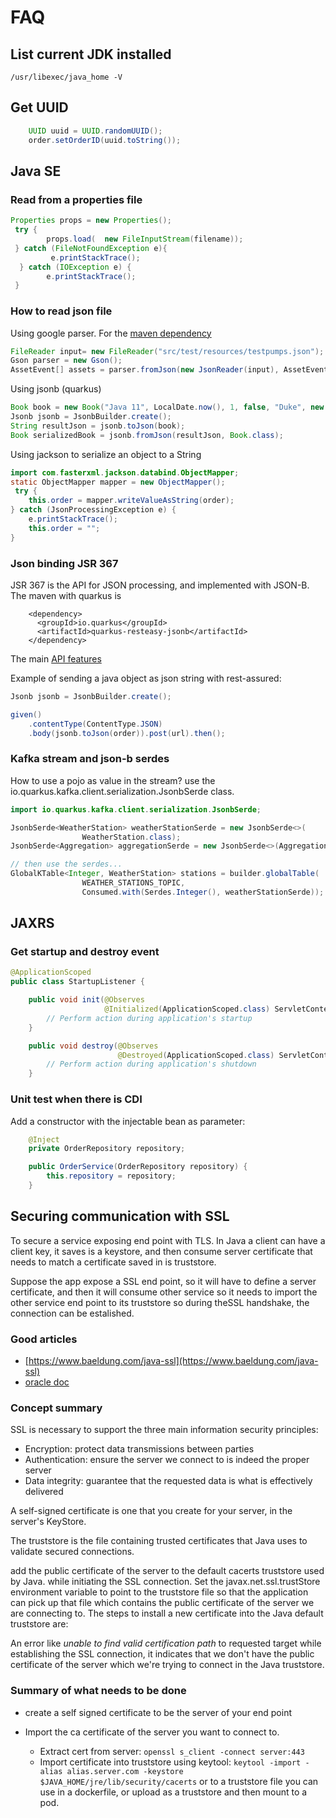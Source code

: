 # FAQ

## List current JDK installed

```
/usr/libexec/java_home -V
```


## Get UUID

```java
    UUID uuid = UUID.randomUUID();
    order.setOrderID(uuid.toString());
```

## Java SE

### Read from a properties file

```java
Properties props = new Properties();
 try {
        props.load(  new FileInputStream(filename));
 } catch (FileNotFoundException e){
         e.printStackTrace();
  } catch (IOException e) {
        e.printStackTrace();
 }
```

### How to read json file

Using google parser. For the [maven dependency](https://mvnrepository.com/artifact/com.google.code.gson/gson)


```java
FileReader input= new FileReader("src/test/resources/testpumps.json");
Gson parser = new Gson();
AssetEvent[] assets = parser.fromJson(new JsonReader(input), AssetEvent[].class);
```

Using jsonb (quarkus)

```java
Book book = new Book("Java 11", LocalDate.now(), 1, false, "Duke", new BigDecimal(44.444));
Jsonb jsonb = JsonbBuilder.create();
String resultJson = jsonb.toJson(book);
Book serializedBook = jsonb.fromJson(resultJson, Book.class);
```

Using jackson to serialize an object to a String

```java
import com.fasterxml.jackson.databind.ObjectMapper;
static ObjectMapper mapper = new ObjectMapper();
 try {
    this.order = mapper.writeValueAsString(order);
} catch (JsonProcessingException e) {
    e.printStackTrace();
    this.order = "";
}
```


### Json binding JSR 367

JSR 367 is the API for JSON processing, and implemented with JSON-B. The maven with quarkus is

```
    <dependency>
      <groupId>io.quarkus</groupId>
      <artifactId>quarkus-resteasy-jsonb</artifactId>
    </dependency>
```

The main [API features](https://www.baeldung.com/java-json-binding-api#api-features)

Example of sending a java object as json string with rest-assured:

```java
Jsonb jsonb = JsonbBuilder.create();

given()
    .contentType(ContentType.JSON)
    .body(jsonb.toJson(order)).post(url).then();
```

### Kafka stream and json-b serdes

How to use a pojo as value in the stream? use the io.quarkus.kafka.client.serialization.JsonbSerde class.

```java
import io.quarkus.kafka.client.serialization.JsonbSerde;

JsonbSerde<WeatherStation> weatherStationSerde = new JsonbSerde<>(
                WeatherStation.class);
JsonbSerde<Aggregation> aggregationSerde = new JsonbSerde<>(Aggregation.class);

// then use the serdes...
GlobalKTable<Integer, WeatherStation> stations = builder.globalTable( 
                WEATHER_STATIONS_TOPIC,
                Consumed.with(Serdes.Integer(), weatherStationSerde));

```

## JAXRS

### Get startup and destroy event

```java
@ApplicationScoped
public class StartupListener {

    public void init(@Observes
                     @Initialized(ApplicationScoped.class) ServletContext context) {
        // Perform action during application's startup
    }

    public void destroy(@Observes
                        @Destroyed(ApplicationScoped.class) ServletContext context) {
        // Perform action during application's shutdown
    }
```

### Unit test when there is CDI

Add a constructor with the injectable bean as parameter:

```java
	@Inject
	private OrderRepository repository;

	public OrderService(OrderRepository repository) {
		this.repository = repository;
	}
```

## Securing communication with SSL

To secure a service exposing end point with TLS. In Java a client can have a client key, it saves is a keystore, and then consume server certificate that needs to match a certificate saved in is truststore. 

Suppose the app expose a SSL end point, so it will have to define a server certificate, and then it will consume other service so it needs to import the other service end point to its truststore so during theSSL handshake, the connection can be estalished. 

### Good articles

* [https://www.baeldung.com/java-ssl](https://www.baeldung.com/java-ssl)
* [oracle doc](https://docs.oracle.com/cd/E54932_01/doc.705/e54936/cssg_create_ssl_cert.htm#CSVSG180)

### Concept summary

SSL is necessary to support the three main information security principles:

* Encryption: protect data transmissions between parties
* Authentication: ensure the server we connect to is indeed the proper server
* Data integrity: guarantee that the requested data is what is effectively delivered

A self-signed certificate is one that you create for your server, in the server's KeyStore.

The truststore is the file containing trusted certificates that Java uses to validate secured connections.

add the public certificate of the server to the default cacerts truststore used by Java. while initiating the SSL connection.
Set the javax.net.ssl.trustStore environment variable to point to the truststore file so that the application can pick up that file which contains the public certificate of the server we are connecting to.
The steps to install a new certificate into the Java default truststore are:


An error like *unable to find valid certification path* to requested target while establishing the SSL connection, it indicates that we don't have the public certificate of the server which we're trying to connect in the Java truststore.

### Summary of what needs to be done

* create a self signed certificate to be the server of your end point

* Import the ca certificate of the server you want to connect to.
    
    * Extract cert from server: `openssl s_client -connect server:443`
    * Import certificate into truststore using keytool: `keytool -import -alias alias.server.com -keystore $JAVA_HOME/jre/lib/security/cacerts` or to a truststore file you can use in a dockerfile, or upload as a truststore and then mount to a pod.

